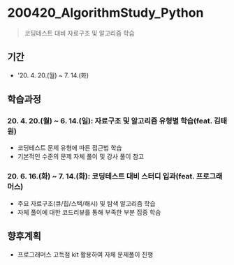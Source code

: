 
# 200420_AlgorithmStudy_Python
> 코딩테스트 대비 자료구조 및 알고리즘 학습

## 기간
* '20. 4. 20.(월) ~ 7. 14.(화)    

## 학습과정

### 20. 4. 20.(월) ~ 6. 14.(일): 자료구조 및 알고리즘 유형별 학습(feat. 김태원)
* 코딩테스트 문제 유형에 따른 접근법 학습
* 기본적인 수준의 문제 자체 풀이 및 강사 풀이 참고 
### 20. 6. 16.(화) ~ 7. 14.(화): 코딩테스트 대비 스터디 입과(feat. 프로그래머스)
* 주요 자료구조(큐/힙/스택/해시) 및 탐색 알고리즘 학습
* 자체 풀이에 대한 코드리뷰를 통해 부족한 부분 집중 학습

## 향후계획
* 프로그래머스 고득점 kit 활용하여 자체 문제풀이 진행
